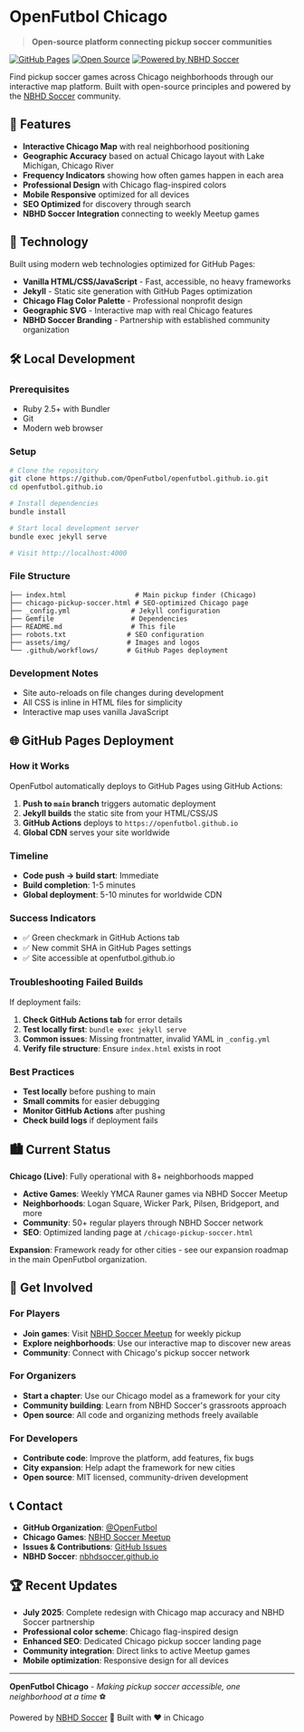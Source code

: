 # OpenFutbol Chicago

> **Open-source platform connecting pickup soccer communities**

[![GitHub Pages](https://img.shields.io/badge/GitHub%20Pages-Live-brightgreen)](https://openfutbol.github.io)
[![Open Source](https://img.shields.io/badge/Open%20Source-❤️-red)](https://github.com/OpenFutbol)
[![Powered by NBHD Soccer](https://img.shields.io/badge/Powered%20by-NBHD%20Soccer-blue)](https://nbhdsoccer.github.io)

Find pickup soccer games across Chicago neighborhoods through our interactive map platform. Built with open-source principles and powered by the [NBHD Soccer](https://nbhdsoccer.github.io) community.

## 🌟 Features

- **Interactive Chicago Map** with real neighborhood positioning
- **Geographic Accuracy** based on actual Chicago layout with Lake Michigan, Chicago River
- **Frequency Indicators** showing how often games happen in each area
- **Professional Design** with Chicago flag-inspired colors
- **Mobile Responsive** optimized for all devices
- **SEO Optimized** for discovery through search
- **NBHD Soccer Integration** connecting to weekly Meetup games

## 🚀 Technology

Built using modern web technologies optimized for GitHub Pages:

- **Vanilla HTML/CSS/JavaScript** - Fast, accessible, no heavy frameworks
- **Jekyll** - Static site generation with GitHub Pages optimization
- **Chicago Flag Color Palette** - Professional nonprofit design
- **Geographic SVG** - Interactive map with real Chicago features
- **NBHD Soccer Branding** - Partnership with established community organization

## 🛠️ Local Development

### Prerequisites
- Ruby 2.5+ with Bundler
- Git
- Modern web browser

### Setup
```bash
# Clone the repository
git clone https://github.com/OpenFutbol/openfutbol.github.io.git
cd openfutbol.github.io

# Install dependencies
bundle install

# Start local development server
bundle exec jekyll serve

# Visit http://localhost:4000
```

### File Structure
```
├── index.html                 # Main pickup finder (Chicago)
├── chicago-pickup-soccer.html # SEO-optimized Chicago page
├── _config.yml               # Jekyll configuration
├── Gemfile                   # Dependencies
├── README.md                 # This file
├── robots.txt               # SEO configuration
├── assets/img/              # Images and logos
└── .github/workflows/       # GitHub Pages deployment
```

### Development Notes
- Site auto-reloads on file changes during development
- All CSS is inline in HTML files for simplicity
- Interactive map uses vanilla JavaScript

## 🌐 GitHub Pages Deployment

### How it Works
OpenFutbol automatically deploys to GitHub Pages using GitHub Actions:

1. **Push to `main` branch** triggers automatic deployment
2. **Jekyll builds** the static site from your HTML/CSS/JS
3. **GitHub Actions** deploys to `https://openfutbol.github.io`
4. **Global CDN** serves your site worldwide

### Timeline
- **Code push → build start**: Immediate
- **Build completion**: 1-5 minutes
- **Global deployment**: 5-10 minutes for worldwide CDN

### Success Indicators
- ✅ Green checkmark in GitHub Actions tab
- ✅ New commit SHA in GitHub Pages settings
- ✅ Site accessible at openfutbol.github.io

### Troubleshooting Failed Builds
If deployment fails:
1. **Check GitHub Actions tab** for error details
2. **Test locally first**: `bundle exec jekyll serve`
3. **Common issues**: Missing frontmatter, invalid YAML in `_config.yml`
4. **Verify file structure**: Ensure `index.html` exists in root

### Best Practices
- **Test locally** before pushing to main
- **Small commits** for easier debugging
- **Monitor GitHub Actions** after pushing
- **Check build logs** if deployment fails

## 🏙️ Current Status

**Chicago (Live)**: Fully operational with 8+ neighborhoods mapped
- **Active Games**: Weekly YMCA Rauner games via NBHD Soccer Meetup
- **Neighborhoods**: Logan Square, Wicker Park, Pilsen, Bridgeport, and more
- **Community**: 50+ regular players through NBHD Soccer network
- **SEO**: Optimized landing page at `/chicago-pickup-soccer.html`

**Expansion**: Framework ready for other cities - see our expansion roadmap in the main OpenFutbol organization.

## 🤝 Get Involved

### For Players
- **Join games**: Visit [NBHD Soccer Meetup](https://www.meetup.com/chicago-neighborhood-soccer/) for weekly pickup
- **Explore neighborhoods**: Use our interactive map to discover new areas
- **Community**: Connect with Chicago's pickup soccer network

### For Organizers
- **Start a chapter**: Use our Chicago model as a framework for your city
- **Community building**: Learn from NBHD Soccer's grassroots approach
- **Open source**: All code and organizing methods freely available

### For Developers
- **Contribute code**: Improve the platform, add features, fix bugs
- **City expansion**: Help adapt the framework for new cities
- **Open source**: MIT licensed, community-driven development

## 📞 Contact

- **GitHub Organization**: [@OpenFutbol](https://github.com/OpenFutbol)
- **Chicago Games**: [NBHD Soccer Meetup](https://www.meetup.com/chicago-neighborhood-soccer/)
- **Issues & Contributions**: [GitHub Issues](https://github.com/OpenFutbol/openfutbol.github.io/issues)
- **NBHD Soccer**: [nbhdsoccer.github.io](https://nbhdsoccer.github.io)

## 🏆 Recent Updates

- **July 2025**: Complete redesign with Chicago map accuracy and NBHD Soccer partnership
- **Professional color scheme**: Chicago flag-inspired design
- **Enhanced SEO**: Dedicated Chicago pickup soccer landing page
- **Community integration**: Direct links to active Meetup games
- **Mobile optimization**: Responsive design for all devices

---

**OpenFutbol Chicago** - *Making pickup soccer accessible, one neighborhood at a time* ⚽

Powered by [NBHD Soccer](https://nbhdsoccer.github.io) 🤝 Built with ❤️ in Chicago